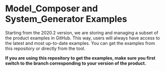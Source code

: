 # Model_Composer and System_Generator Examples

Starting from the 2020.2 version, we are storing and managing a subset of the product examples in GitHub. This way, users will always have access to the latest and most up-to-date examples. You can get the examples from this repository or directly from the tool. 

**If you are using this repository to get the examples, make sure you first switch to the branch corresponding to your version of the product.**
